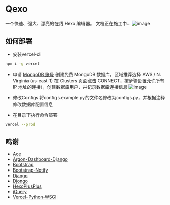 # Qexo
一个快速、强大、漂亮的在线 Hexo 编辑器。 文档正在施工中...
![image](https://user-images.githubusercontent.com/51912589/140952128-f4597b44-f214-4fb8-b36d-271612d8e35d.png)

## 如何部署
- 安装vercel-cli
```bash
npm i -g vercel
```
- 申请 [MongoDB 账号](https://www.mongodb.com/cloud/atlas/register) 创建免费 MongoDB 数据库，区域推荐选择 AWS / N. 
  Virginia (us-east-1) 在 Clusters 页面点击 CONNECT，按步骤设置允许所有 IP 地址的连接），创建数据库用户，并记录数据库连接信息
![image](https://user-images.githubusercontent.com/51912589/140946317-bafeac24-fe3f-408b-927a-ca9a88168fa8.png)

- 修改Configs
  将configs.example.py的文件名修改为configs.py，并根据注释修改数据库配置信息


- 在目录下执行命令部署
```bash
vercel --prod
```

## 鸣谢
- [Ace](https://ace.c9.io/)
- [Argon-Dashboard-Django](https://github.com/creativetimofficial/argon-dashboard-django)
- [Bootstrap](https://getbootstrap.com/)
- [Bootstrap-Notify](https://github.com/mouse0270/bootstrap-notify)
- [Django](https://github.com/django/django)
- [Djongo](https://github.com/nesdis/djongo)
- [HexoPlusPlus](https://github.com/HexoPlusPlus/HexoPlusPlus)
- [jQuery](https://jquery.com/)
- [Vercel-Python-WSGI](https://github.com/ardnt/vercel-python-wsgi)
